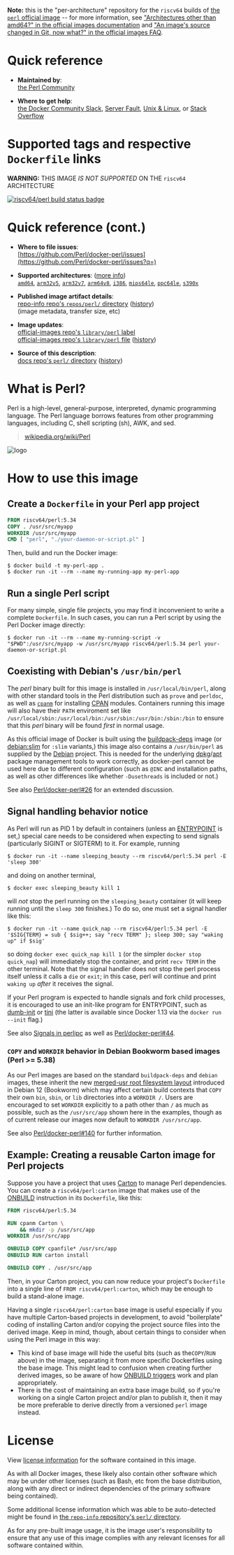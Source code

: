 <!--

********************************************************************************

WARNING:

    DO NOT EDIT "perl/README.md"

    IT IS AUTO-GENERATED

    (from the other files in "perl/" combined with a set of templates)

********************************************************************************

-->

**Note:** this is the "per-architecture" repository for the `riscv64` builds of [the `perl` official image](https://hub.docker.com/_/perl) -- for more information, see ["Architectures other than amd64?" in the official images documentation](https://github.com/docker-library/official-images#architectures-other-than-amd64) and ["An image's source changed in Git, now what?" in the official images FAQ](https://github.com/docker-library/faq#an-images-source-changed-in-git-now-what).

# Quick reference

-	**Maintained by**:  
	[the Perl Community](https://github.com/Perl/docker-perl)

-	**Where to get help**:  
	[the Docker Community Slack](https://dockr.ly/comm-slack), [Server Fault](https://serverfault.com/help/on-topic), [Unix & Linux](https://unix.stackexchange.com/help/on-topic), or [Stack Overflow](https://stackoverflow.com/help/on-topic)

# Supported tags and respective `Dockerfile` links

**WARNING:** THIS IMAGE *IS NOT SUPPORTED* ON THE `riscv64` ARCHITECTURE

[![riscv64/perl build status badge](https://img.shields.io/jenkins/s/https/doi-janky.infosiftr.net/job/multiarch/job/riscv64/job/perl.svg?label=riscv64/perl%20%20build%20job)](https://doi-janky.infosiftr.net/job/multiarch/job/riscv64/job/perl/)

# Quick reference (cont.)

-	**Where to file issues**:  
	[https://github.com/Perl/docker-perl/issues](https://github.com/Perl/docker-perl/issues?q=)

-	**Supported architectures**: ([more info](https://github.com/docker-library/official-images#architectures-other-than-amd64))  
	[`amd64`](https://hub.docker.com/r/amd64/perl/), [`arm32v5`](https://hub.docker.com/r/arm32v5/perl/), [`arm32v7`](https://hub.docker.com/r/arm32v7/perl/), [`arm64v8`](https://hub.docker.com/r/arm64v8/perl/), [`i386`](https://hub.docker.com/r/i386/perl/), [`mips64le`](https://hub.docker.com/r/mips64le/perl/), [`ppc64le`](https://hub.docker.com/r/ppc64le/perl/), [`s390x`](https://hub.docker.com/r/s390x/perl/)

-	**Published image artifact details**:  
	[repo-info repo's `repos/perl/` directory](https://github.com/docker-library/repo-info/blob/master/repos/perl) ([history](https://github.com/docker-library/repo-info/commits/master/repos/perl))  
	(image metadata, transfer size, etc)

-	**Image updates**:  
	[official-images repo's `library/perl` label](https://github.com/docker-library/official-images/issues?q=label%3Alibrary%2Fperl)  
	[official-images repo's `library/perl` file](https://github.com/docker-library/official-images/blob/master/library/perl) ([history](https://github.com/docker-library/official-images/commits/master/library/perl))

-	**Source of this description**:  
	[docs repo's `perl/` directory](https://github.com/docker-library/docs/tree/master/perl) ([history](https://github.com/docker-library/docs/commits/master/perl))

# What is Perl?

Perl is a high-level, general-purpose, interpreted, dynamic programming language. The Perl language borrows features from other programming languages, including C, shell scripting (sh), AWK, and sed.

> [wikipedia.org/wiki/Perl](https://en.wikipedia.org/wiki/Perl)

![logo](https://raw.githubusercontent.com/docker-library/docs/2f0c63f66919d5f310ba8357cec5f12d93ef4208/perl/logo.png)

# How to use this image

## Create a `Dockerfile` in your Perl app project

```dockerfile
FROM riscv64/perl:5.34
COPY . /usr/src/myapp
WORKDIR /usr/src/myapp
CMD [ "perl", "./your-daemon-or-script.pl" ]
```

Then, build and run the Docker image:

```console
$ docker build -t my-perl-app .
$ docker run -it --rm --name my-running-app my-perl-app
```

## Run a single Perl script

For many simple, single file projects, you may find it inconvenient to write a complete `Dockerfile`. In such cases, you can run a Perl script by using the Perl Docker image directly:

```console
$ docker run -it --rm --name my-running-script -v "$PWD":/usr/src/myapp -w /usr/src/myapp riscv64/perl:5.34 perl your-daemon-or-script.pl
```

## Coexisting with Debian's `/usr/bin/perl`

The *perl* binary built for this image is installed in `/usr/local/bin/perl`, along with other standard tools in the Perl distribution such as `prove` and `perldoc`, as well as [`cpanm`](https://metacpan.org/pod/App::cpanminus) for installing [CPAN](https://www.cpan.org) modules. Containers running this image will also have their `PATH` enviroment set like `/usr/local/sbin:/usr/local/bin:/usr/sbin:/usr/bin:/sbin:/bin` to ensure that this *perl* binary will be found *first* in normal usage.

As this official image of Docker is built using the [buildpack-deps](https://hub.docker.com/_/buildpack-deps) image (or [debian:slim](https://hub.docker.com/_/debian) for `:slim` variants,) this image also contains a `/usr/bin/perl` as supplied by the [Debian](https://www.debian.org) project. This is needed for the underlying [dpkg](https://en.wikipedia.org/wiki/Dpkg)/[apt](https://en.wikipedia.org/wiki/APT_(software)) package management tools to work correctly, as docker-perl cannot be used here due to different configuration (such as `@INC` and installation paths, as well as other differences like whether `-Dusethreads` is included or not.)

See also [Perl/docker-perl#26](https://github.com/Perl/docker-perl/issues/26) for an extended discussion.

## Signal handling behavior notice

As Perl will run as PID 1 by default in containers (unless an [ENTRYPOINT](https://docs.docker.com/engine/reference/builder/#entrypoint) is set,) special care needs to be considered when expecting to send signals (particularly SIGINT or SIGTERM) to it. For example, running

```console
$ docker run -it --name sleeping_beauty --rm riscv64/perl:5.34 perl -E 'sleep 300'
```

and doing on another terminal,

```console
$ docker exec sleeping_beauty kill 1
```

will *not* stop the perl running on the `sleeping_beauty` container (it will keep running until the `sleep 300` finishes.) To do so, one must set a signal handler like this:

```console
$ docker run -it --name quick_nap --rm riscv64/perl:5.34 perl -E '$SIG{TERM} = sub { $sig++; say "recv TERM" }; sleep 300; say "waking up" if $sig'
```

so doing `docker exec quick_nap kill 1` (or the simpler `docker stop quick_nap`) will immediately stop the container, and print `recv TERM` in the other terminal. Note that the signal handler does not stop the perl process itself unless it calls a `die` or `exit`; in this case, perl will continue and print `waking up` *after* it receives the signal.

If your Perl program is expected to handle signals and fork child processes, it is encouraged to use an init-like program for ENTRYPOINT, such as [dumb-init](https://github.com/Yelp/dumb-init) or [tini](https://github.com/krallin/tini) (the latter is available since Docker 1.13 via the `docker run --init` flag.)

See also [Signals in perlipc](https://perldoc.pl/perlipc#Signals) as well as [Perl/docker-perl#44](https://github.com/Perl/docker-perl/issues/44).

### `COPY` and `WORKDIR` behavior in Debian Bookworm based images (Perl >= 5.38)

As our Perl images are based on the standard `buildpack-deps` and `debian` images, these inherit the new [merged-usr root filesystem layout](https://wiki.debian.org/UsrMerge) introduced in Debian 12 (Bookworm) which may affect certain build contexts that `COPY` their own `bin`, `sbin`, or `lib` directories into a `WORKDIR /`. Users are encouraged to set `WORKDIR` explicitly to a path other than `/` as much as possible, such as the `/usr/src/app` shown here in the examples, though as of current release our images now default to `WORKDIR /usr/src/app`.

See also [Perl/docker-perl#140](https://github.com/Perl/docker-perl/issues/140) for further information.

## Example: Creating a reusable Carton image for Perl projects

Suppose you have a project that uses [Carton](https://metacpan.org/pod/Carton) to manage Perl dependencies. You can create a `riscv64/perl:carton` image that makes use of the [ONBUILD](https://docs.docker.com/engine/reference/builder/#onbuild) instruction in its `Dockerfile`, like this:

```dockerfile
FROM riscv64/perl:5.34

RUN cpanm Carton \
    && mkdir -p /usr/src/app
WORKDIR /usr/src/app

ONBUILD COPY cpanfile* /usr/src/app
ONBUILD RUN carton install

ONBUILD COPY . /usr/src/app
```

Then, in your Carton project, you can now reduce your project's `Dockerfile` into a single line of `FROM riscv64/perl:carton`, which may be enough to build a stand-alone image.

Having a single `riscv64/perl:carton` base image is useful especially if you have multiple Carton-based projects in development, to avoid "boilerplate" coding of installing Carton and/or copying the project source files into the derived image. Keep in mind, though, about certain things to consider when using the Perl image in this way:

-	This kind of base image will hide the useful bits (such as the`COPY`/`RUN` above) in the image, separating it from more specific Dockerfiles using the base image. This might lead to confusion when creating further derived images, so be aware of how [ONBUILD triggers](https://docs.docker.com/engine/reference/builder/#onbuild) work and plan appropriately.
-	There is the cost of maintaining an extra base image build, so if you're working on a single Carton project and/or plan to publish it, then it may be more preferable to derive directly from a versioned `perl` image instead.

# License

View [license information](http://dev.perl.org/licenses/) for the software contained in this image.

As with all Docker images, these likely also contain other software which may be under other licenses (such as Bash, etc from the base distribution, along with any direct or indirect dependencies of the primary software being contained).

Some additional license information which was able to be auto-detected might be found in [the `repo-info` repository's `perl/` directory](https://github.com/docker-library/repo-info/tree/master/repos/perl).

As for any pre-built image usage, it is the image user's responsibility to ensure that any use of this image complies with any relevant licenses for all software contained within.
